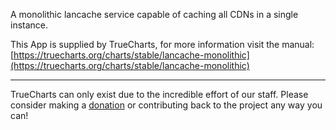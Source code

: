 A monolithic lancache service capable of caching all CDNs in a single instance.

This App is supplied by TrueCharts, for more information visit the manual: [https://truecharts.org/charts/stable/lancache-monolithic](https://truecharts.org/charts/stable/lancache-monolithic)

---

TrueCharts can only exist due to the incredible effort of our staff.
Please consider making a [donation](https://truecharts.org/sponsor) or contributing back to the project any way you can!
